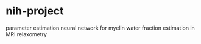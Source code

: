 # nih-project
parameter estimation neural network for myelin water fraction estimation in MRI relaxometry
